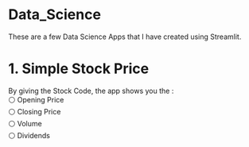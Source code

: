 # Data_Science
These are a few Data Science Apps that I have created using Streamlit.
# 1. Simple Stock Price
By giving the Stock Code, the app shows you the : <br>
⚪ Opening Price <br>
⚪ Closing Price <br>
⚪ Volume<br>
⚪ Dividends<br>
